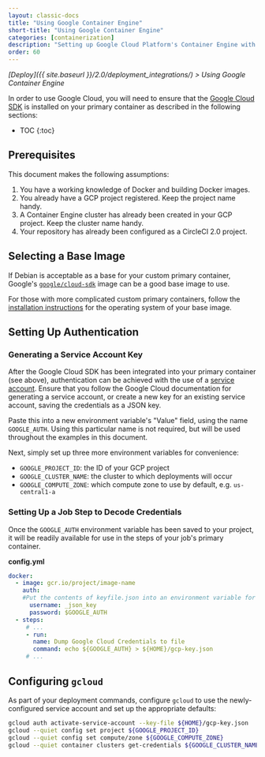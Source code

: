 ```yaml
---
layout: classic-docs
title: "Using Google Container Engine"
short-title: "Using Google Container Engine"
categories: [containerization]
description: "Setting up Google Cloud Platform's Container Engine with CircleCI 2.0."
order: 60
---
```


*[Deploy]({{ site.baseurl }}/2.0/deployment_integrations/) > Using Google Container Engine*

In order to use Google Cloud, you will need to ensure that the [Google Cloud SDK](https://cloud.google.com/sdk/) is installed on your primary container as described in the following sections:

* TOC
{:toc}

## Prerequisites

This document makes the following assumptions:

1. You have a working knowledge of Docker and building Docker images.
1. You already have a GCP project registered. Keep the project name handy.
1. A Container Engine cluster has already been created in your GCP project. Keep the cluster name handy.
1. Your repository has already been configured as a CircleCI 2.0 project.

## Selecting a Base Image
If Debian is acceptable as a base for your custom primary container, Google's [`google/cloud-sdk`](https://hub.docker.com/r/google/cloud-sdk/) image can be a good base image to use.

For those with more complicated custom primary containers, follow the [installation instructions](https://cloud.google.com/sdk/) for the operating system of your base image.

## Setting Up Authentication

### Generating a Service Account Key
After the Google Cloud SDK has been integrated into your primary container (see above), authentication can be achieved with the use of a [service account](https://cloud.google.com/docs/authentication#getting_credentials_for_server-centric_flow). Ensure that you follow the Google Cloud documentation for generating a service account, or create a new key for an existing service account, saving the credentials as a JSON key.

Paste this into a new environment variable's "Value" field, using the name `GOOGLE_AUTH`. Using this particular name is not required, but will be used throughout the examples in this document.

Next, simply set up three more environment variables for convenience:

* `GOOGLE_PROJECT_ID`: the ID of your GCP project
* `GOOGLE_CLUSTER_NAME`: the cluster to which deployments will occur
* `GOOGLE_COMPUTE_ZONE`: which compute zone to use by default, e.g. `us-central1-a`

### Setting Up a Job Step to Decode Credentials
Once the `GOOGLE_AUTH` environment variable has been saved to your project, it will be readily available for use in the steps of your job's primary container. 

**config.yml**

```yml
docker: 
  - image: gcr.io/project/image-name
    auth:
    #Put the contents of keyfile.json into an environment variable for the build called GCR_CREDS, which is then passed in.
      username: _json_key
      password: $GOOGLE_AUTH 
  - steps:
     # ...
     - run:
       name: Dump Google Cloud Credentials to file
       command: echo ${GOOGLE_AUTH} > ${HOME}/gcp-key.json
     # ...  
```

## Configuring `gcloud`

As part of your deployment commands, configure `gcloud` to use the newly-configured service account and set up the appropriate defaults:

```sh
gcloud auth activate-service-account --key-file ${HOME}/gcp-key.json
gcloud --quiet config set project ${GOOGLE_PROJECT_ID}
gcloud --quiet config set compute/zone ${GOOGLE_COMPUTE_ZONE}
gcloud --quiet container clusters get-credentials ${GOOGLE_CLUSTER_NAME}
```


